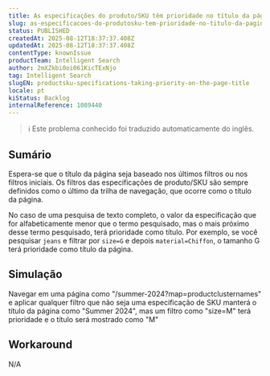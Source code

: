 ```yaml
---
title: As especificações do produto/SKU têm prioridade no título da página
slug: as-especificacoes-do-produtosku-tem-prioridade-no-titulo-da-pagina
status: PUBLISHED
createdAt: 2025-08-12T18:37:37.408Z
updatedAt: 2025-08-12T18:37:37.408Z
contentType: knownIssue
productTeam: Intelligent Search
author: 2mXZkbi0oi061KicTExNjo
tag: Intelligent Search
slugEN: productsku-specifications-taking-priority-on-the-page-title
locale: pt
kiStatus: Backlog
internalReference: 1089440
---
```


>ℹ️ Este problema conhecido foi traduzido automaticamente do inglês.

## Sumário


Espera-se que o título da página seja baseado nos últimos filtros ou nos filtros iniciais. Os filtros das especificações de produto/SKU são sempre definidos como o último da trilha de navegação, que ocorre como o título da página.

No caso de uma pesquisa de texto completo, o valor da especificação que for alfabeticamente menor que o termo pesquisado, mas o mais próximo desse termo pesquisado, terá prioridade como título. Por exemplo, se você pesquisar `jeans` e filtrar por `size=G` e depois `material=Chiffon`, o tamanho G terá prioridade como título da página.
## Simulação


Navegar em uma página como "/summer-2024?map=productclusternames" e aplicar qualquer filtro que não seja uma especificação de SKU manterá o título da página como "Summer 2024", mas um filtro como "size=M" terá prioridade e o título será mostrado como "M"
## Workaround


N/A



